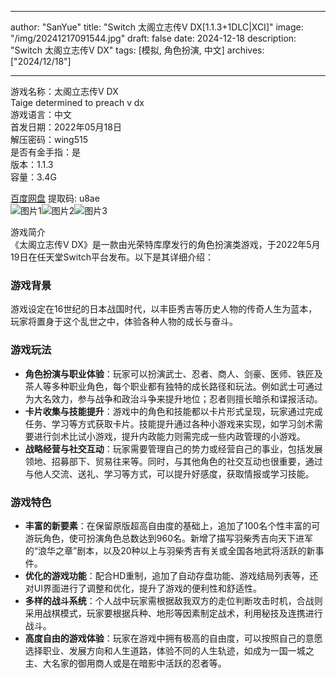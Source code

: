
---
author: "SanYue"
title: "Switch 太阁立志传V DX[1.1.3+1DLC|XCI]"
image: "/img/20241217091544.jpg"
draft: false
date: 2024-12-18
description: "Switch 太阁立志传V DX"
tags: [模拟, 角色扮演, 中文]
archives: ["2024/12/18"]

---

游戏名称：太阁立志传V DX   
Taige determined to preach ⅴ dx    
游戏语言：中文  
首发日期：2022年05月18日  
解压密码：wing515  
是否有金手指：是  
版本：1.1.3   
容量：3.4G

[百度网盘](https://pan.baidu.com/s/1uxJl-uj58c5ag6HssTia5w) 提取码: u8ae  
![图片1](/img/24a734.jpg)![图片2](/img/2e545f.jpg)![图片3](/img/6d30eb.jpg)  

游戏简介  
《太阁立志传V DX》是一款由光荣特库摩发行的角色扮演类游戏，于2022年5月19日在任天堂Switch平台发布。以下是其详细介绍：

### 游戏背景
游戏设定在16世纪的日本战国时代，以丰臣秀吉等历史人物的传奇人生为蓝本，玩家将置身于这个乱世之中，体验各种人物的成长与奋斗。

### 游戏玩法
- **角色扮演与职业体验**：玩家可以扮演武士、忍者、商人、剑豪、医师、铁匠及茶人等多种职业角色，每个职业都有独特的成长路径和玩法。例如武士可通过为大名效力，参与战争和政治斗争来提升地位；忍者则擅长暗杀和谍报活动。
- **卡片收集与技能提升**：游戏中的角色和技能都以卡片形式呈现，玩家通过完成任务、学习等方式获取卡片。技能提升通过各种小游戏来实现，如学习剑术需要进行剑术比试小游戏，提升内政能力则需完成一些内政管理的小游戏。
- **战略经营与社交互动**：玩家需要管理自己的势力或经营自己的事业，包括发展领地、招募部下、贸易往来等。同时，与其他角色的社交互动也很重要，通过与他人交流、送礼、学习等方式，可以提升好感度，获取情报或学习技能。

### 游戏特色
- **丰富的新要素**：在保留原版超高自由度的基础上，追加了100名个性丰富的可游玩角色，使可扮演角色总数达到960名。新增了描写羽柴秀吉向天下进军的“浪华之章”剧本，以及20种以上与羽柴秀吉有关或全国各地武将活跃的新事件。
- **优化的游戏功能**：配合HD重制，追加了自动存盘功能、游戏结局列表等，还对UI界面进行了调整和优化，提升了游戏的便利性和舒适性。
- **多样的战斗系统**：个人战中玩家需根据敌我双方的走位判断攻击时机，合战则采用战棋模式，玩家要根据兵种、地形等因素制定战术，利用秘技及连携进行战斗。
- **高度自由的游戏体验**：玩家在游戏中拥有极高的自由度，可以按照自己的意愿选择职业、发展方向和人生道路，体验不同的人生轨迹，如成为一国一城之主、大名家的御用商人或是在暗影中活跃的忍者等。
